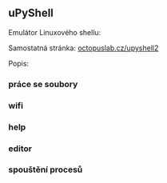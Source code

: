 ## uPyShell

Emulátor Linuxového shellu:

Samostatná stránka:
[octopuslab.cz/upyshell2](https://www.octopuslab.cz/upyshell2/)

Popis:

### práce se soubory

### wifi

### help

### editor

### spouštění procesů